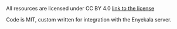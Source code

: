 
All resources are licensed under CC BY 4.0 [link to the license](https://creativecommons.org/licenses/by/4.0/legalcode)  

Code is MIT, custom written for integration with the Enyekala server.
